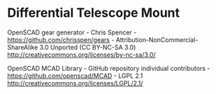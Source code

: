 # Differential Telescope Mount

OpenSCAD gear generator - Chris Spencer - https://github.com/chrisspen/gears - Attribution-NonCommercial-ShareAlike 3.0 Unported (CC BY-NC-SA 3.0) http://creativecommons.org/licenses/by-nc-sa/3.0/

OpenSCAD MCAD Library - GitHub repository individual contributors - https://github.com/openscad/MCAD - LGPL 2.1 http://creativecommons.org/licenses/LGPL/2.1/
